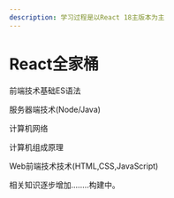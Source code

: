 ```yaml
---
description: 学习过程是以React 18主版本为主
---
```


# React全家桶

前端技术基础ES语法

服务器端技术(Node/Java)

计算机网络

计算机组成原理

Web前端技术技术(HTML,CSS,JavaScript)

相关知识逐步增加........构建中。
